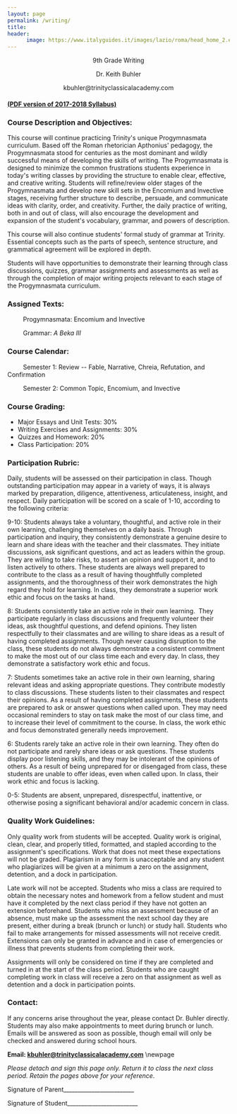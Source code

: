 ```yaml
---
layout: page
permalink: /writing/
title: 
header: 
      image: https://www.italyguides.it/images/lazio/roma/head_home_2.en-GB.jpg
---
```



<center>

<p> 9th Grade Writing </p>

<p> Dr. Keith Buhler </p>

<p> kbuhler@trinityclassicalacademy.com   </p>


</center>

#### [(PDF version of 2017-2018 Syllabus)](/content/syllabi/pre-rhetoric-syllabus-trinity.pdf)   


### Course Description and Objectives:

This course will continue practicing Trinity's unique Progymnasmata curriculum. Based off the Roman rhetorician Apthonius' pedagogy, the Progymnasmata stood for centuries as the most dominant and wildly successful means of developing the skills of writing. The Progymnasmata is designed to minimize the common frustrations students experience in today's writing classes by providing the structure to enable clear, effective, and creative writing. Students will refine/review older stages of the Progymnasmata and develop new skill sets in the Encomium and Invective stages, receiving further structure to describe, persuade, and communicate ideas with clarity, order, and creativity. Further, the daily practice of writing, both in and out of class, will also encourage the development and expansion of the student's vocabulary, grammar, and powers of description.

This course will also continue students' formal study of grammar at Trinity. Essential concepts such as the parts of speech, sentence structure, and grammatical agreement will be explored in depth.

Students will have opportunities to demonstrate their learning through class discussions, quizzes, grammar assignments and assessments as well as through the completion of major writing projects relevant to each stage of the Progymnasmata curriculum.

### Assigned Texts:

         Progymnasmata: Encomium and Invective  

         Grammar: *A Beka III*  

### Course Calendar:

         Semester 1: Review -- Fable, Narrative, Chreia, Refutation, and Confirmation

         Semester 2: Common Topic, Encomium, and Invective

### Course Grading:

- Major Essays and Unit Tests: 30%                                
- Writing Exercises and Assignments: 30%
- Quizzes and Homework: 20%
- Class Participation: 20%


### Participation Rubric:

Daily, students will be assessed on their participation in class. Though outstanding participation may appear in a variety of ways, it is always marked by preparation, diligence, attentiveness, articulateness, insight, and respect. Daily participation will be scored on a scale of 1-10, according to the following criteria:

9-10: Students always take a voluntary, thoughtful, and active role in their own learning, challenging themselves on a daily basis. Through participation and inquiry, they consistently demonstrate a genuine desire to learn and share ideas with the teacher and their classmates. They initiate discussions, ask significant questions, and act as leaders within the group. They are willing to take risks, to assert an opinion and support it, and to listen actively to others. These students are always well prepared to contribute to the class as a result of having thoughtfully completed assignments, and the thoroughness of their work demonstrates the high regard they hold for learning. In class, they demonstrate a superior work ethic and focus on the tasks at hand.

8: Students consistently take an active role in their own learning.  They participate regularly in class discussions and frequently volunteer their ideas, ask thoughtful questions, and defend opinions. They listen respectfully to their classmates and are willing to share ideas as a result of having completed assignments. Though never causing disruption to the class, these students do not always demonstrate a consistent commitment to make the most out of our class time each and every day. In class, they demonstrate a satisfactory work ethic and focus.

7: Students sometimes take an active role in their own learning, sharing relevant ideas and asking appropriate questions. They contribute modestly to class discussions. These students listen to their classmates and respect their opinions. As a result of having completed assignments, these students are prepared to ask or answer questions when called upon. They may need occasional reminders to stay on task make the most of our class time, and to increase their level of commitment to the course. In class, the work ethic and focus demonstrated generally needs improvement.

6: Students rarely take an active role in their own learning. They often do not participate and rarely share ideas or ask questions. These students display poor listening skills, and they may be intolerant of the opinions of others. As a result of being unprepared for or disengaged from class, these students are unable to offer ideas, even when called upon. In class, their work ethic and focus is lacking.

0-5: Students are absent, unprepared, disrespectful, inattentive, or otherwise posing a significant behavioral and/or academic concern in class.

### Quality Work Guidelines: 

Only quality work from students will be accepted. Quality work is original, clean, clear, and properly titled, formatted, and stapled according to the assignment's specifications. Work that does not meet these expectations will not be graded. Plagiarism in any form is unacceptable and any student who plagiarizes will be given at a minimum a zero on the assignment, detention, and a dock in participation.

Late work will not be accepted. Students who miss a class are required to obtain the necessary notes and homework from a fellow student and must have it completed by the next class period if they have not gotten an extension beforehand. Students who miss an assessment because of an absence, must make up the assessment the next school day they are present, either during a break (brunch or lunch) or study hall. Students who fail to make arrangements for missed assessments will not receive credit. Extensions can only be granted in advance and in case of emergencies or illness that prevents students from completing their work.

Assignments will only be considered on time if they are completed and turned in at the start of the class period. Students who are caught completing work in class will receive a zero on that assignment as well as detention and a dock in participation points.

### Contact: 

If any concerns arise throughout the year, please contact Dr. Buhler directly. Students may also make appointments to meet during brunch or lunch. Emails will be answered as soon as possible, though email will only be checked and answered during school hours.  



**Email: kbuhler@trinityclassicalacademy.com** \newpage


*Please detach and sign this page only. Return it to class the next class period. Retain the pages above for your reference.*


Signature of Parent_________________________   
                 

 
Signature of Student_________________________    
